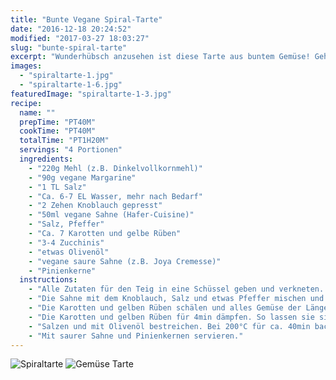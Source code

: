 ```yaml
---
title: "Bunte Vegane Spiral-Tarte"
date: "2016-12-18 20:24:52"
modified: "2017-03-27 18:03:27"
slug: "bunte-spiral-tarte"
excerpt: "Wunderhübsch anzusehen ist diese Tarte aus buntem Gemüse! Geht ganz einfach und beeindruckt alle."
images:
  - "spiraltarte-1.jpg"
  - "spiraltarte-1-6.jpg"
featuredImage: "spiraltarte-1-3.jpg"
recipe:
  name: ""
  prepTime: "PT40M"
  cookTime: "PT40M"
  totalTime: "PT1H20M"
  servings: "4 Portionen"
  ingredients:
    - "220g Mehl (z.B. Dinkelvollkornmehl)"
    - "90g vegane Margarine"
    - "1 TL Salz"
    - "Ca. 6-7 EL Wasser, mehr nach Bedarf"
    - "2 Zehen Knoblauch gepresst"
    - "50ml vegane Sahne (Hafer-Cuisine)"
    - "Salz, Pfeffer"
    - "Ca. 7 Karotten und gelbe Rüben"
    - "3-4 Zucchinis"
    - "etwas Olivenöl"
    - "vegane saure Sahne (z.B. Joya Cremesse)"
    - "Pinienkerne"
  instructions:
    - "Alle Zutaten für den Teig in eine Schüssel geben und verkneten. Eine Tarteform (24cm) fetten oder mit Backpapier auslegen und den Teig als Boden hineindrücken."
    - "Die Sahne mit dem Knoblauch, Salz und etwas Pfeffer mischen und auf dem Boden verteilen."
    - "Die Karotten und gelben Rüben schälen und alles Gemüse der Länge nach in dünne Streifen hobeln (entweder mit dem Sparschäler oder am Gemüsehobel)."
    - "Die Karotten und gelben Rüben für 4min dämpfen. So lassen sie sich besser rollen. Nun das Gemüse abwechselnd spiralförmig aufrollen bis der Boden belegt ist."
    - "Salzen und mit Olivenöl bestreichen. Bei 200°C für ca. 40min backen."
    - "Mit saurer Sahne und Pinienkernen servieren."
---
```


![Spiraltarte](https://www.veganblatt.com/i/spiraltarte-1.jpg) ![Gemüse Tarte](https://www.veganblatt.com/i/spiraltarte-1-6.jpg)